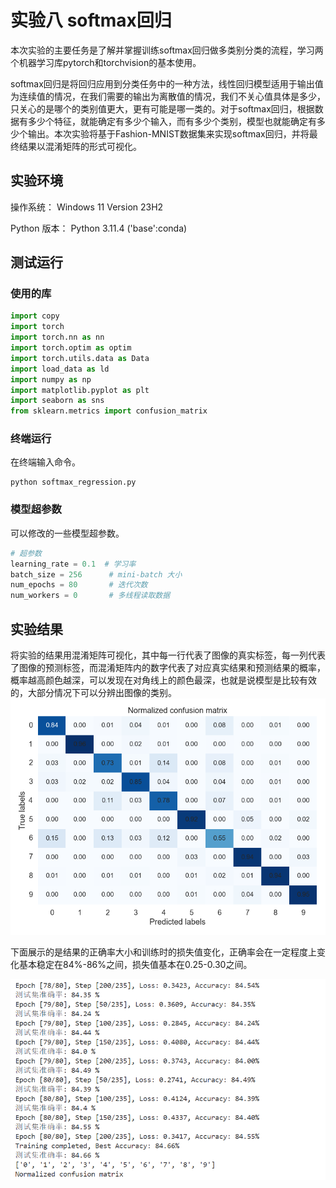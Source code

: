 # 实验八 softmax回归
本次实验的主要任务是了解并掌握训练softmax回归做多类别分类的流程，学习两个机器学习库pytorch和torchvision的基本使用。

softmax回归是将回归应用到分类任务中的一种方法，线性回归模型适用于输出值为连续值的情况，在我们需要的输出为离散值的情况，我们不关心值具体是多少，只关心的是哪个的类别值更大，更有可能是哪一类的。对于softmax回归，根据数据有多少个特征，就能确定有多少个输入，而有多少个类别，模型也就能确定有多少个输出。本次实验将基于Fashion-MNIST数据集来实现softmax回归，并将最终结果以混淆矩阵的形式可视化。

## 实验环境
操作系统： Windows 11 Version 23H2 

Python 版本： Python 3.11.4 ('base':conda)

## 测试运行

### 使用的库

```python
import copy
import torch
import torch.nn as nn
import torch.optim as optim
import torch.utils.data as Data
import load_data as ld
import numpy as np
import matplotlib.pyplot as plt
import seaborn as sns
from sklearn.metrics import confusion_matrix
```

### 终端运行

在终端输入命令。
```shell
python softmax_regression.py
```

### 模型超参数
可以修改的一些模型超参数。
```python
# 超参数
learning_rate = 0.1  # 学习率
batch_size = 256      # mini-batch 大小
num_epochs = 80       # 迭代次数
num_workers = 0       # 多线程读取数据
```

## 实验结果

将实验的结果用混淆矩阵可视化，其中每一行代表了图像的真实标签，每一列代表了图像的预测标签，而混淆矩阵内的数字代表了对应真实结果和预测结果的概率，概率越高颜色越深，可以发现在对角线上的颜色最深，也就是说模型是比较有效的，大部分情况下可以分辨出图像的类别。
<img src="figure/result.png">


下面展示的是结果的正确率大小和训练时的损失值变化，正确率会在一定程度上变化基本稳定在84%-86%之间，损失值基本在0.25-0.30之间。

<img src="figure/accuracy.png">

